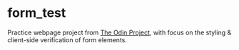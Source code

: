 # form_test

Practice webpage project from [The Odin Project](https://www.theodinproject.com/lessons/node-path-intermediate-html-and-css-sign-up-form), with focus on the styling & client-side verification of form elements.